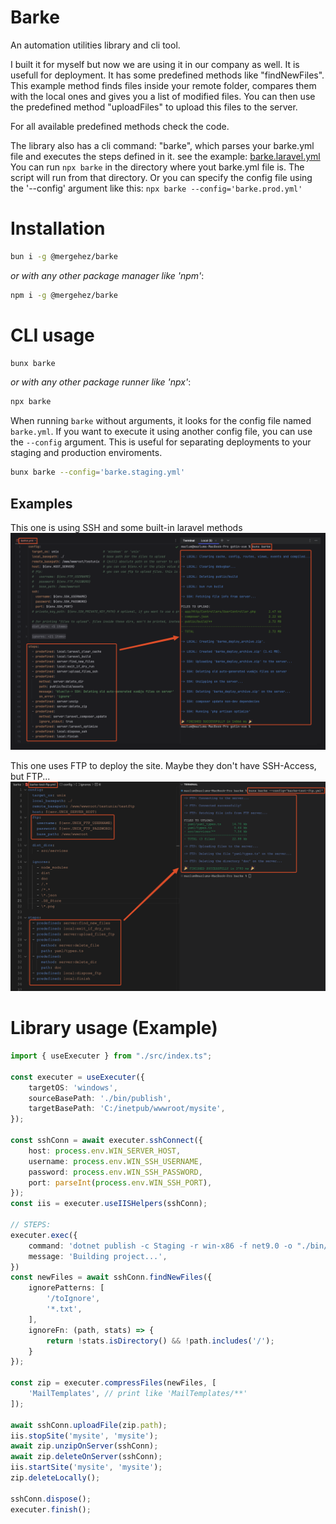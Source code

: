 # Barke

An automation utilities library and cli tool.

I built it for myself but now we are using it in our company as well. It is usefull for deployment. It has some predefined methods like "findNewFiles". This example method finds files inside your remote folder, compares them with the local ones and gives you a list of modified files. You can then use the predefined method "uploadFiles" to upload this files to the server. 

For all available predefined methods check the code.

The library also has a cli command: "barke", which parses your barke.yml file and executes the steps defined in it. see the example: [barke.laravel.yml](./yaml/barke.laravel.yml)
You can run `npx barke` in the directory where yout barke.yml file is. The script will run from that directory. Or you can specify the config file using the '--config' argument like this: `npx barke --config='barke.prod.yml'`


# Installation
```bash
bun i -g @mergehez/barke
```
*or with any other package manager like 'npm'*:
```bash
npm i -g @mergehez/barke
```

# CLI usage
```bash
bunx barke
```
*or with any other package runner like 'npx'*:
```bash
npx barke
```

When running `barke` without arguments, it looks for the config file named `barke.yml`. If you want to execute it using another config file, you can use the `--config` argument. This is useful for separating deployments to your staging and production enviroments.

```bash
bunx barke --config='barke.staging.yml'
```

## Examples

This one is using SSH and some built-in laravel methods
![](./doc/barke-ssh.png)

This one uses FTP to deploy the site. Maybe they don't have SSH-Access, but FTP...
![](./doc/barke-ftp.png)

# Library usage (Example)

```typescript
import { useExecuter } from "./src/index.ts";

const executer = useExecuter({
    targetOS: 'windows',
    sourceBasePath: './bin/publish',
    targetBasePath: 'C:/inetpub/wwwroot/mysite',
});

const sshConn = await executer.sshConnect({
    host: process.env.WIN_SERVER_HOST,
    username: process.env.WIN_SSH_USERNAME,
    password: process.env.WIN_SSH_PASSWORD,
    port: parseInt(process.env.WIN_SSH_PORT),
});
const iis = executer.useIISHelpers(sshConn);

// STEPS:
executer.exec({
    command: 'dotnet publish -c Staging -r win-x86 -f net9.0 -o "./bin/publish"',
    message: 'Building project...',
})
const newFiles = await sshConn.findNewFiles({
    ignorePatterns: [
        '/toIgnore',
        '*.txt',
    ],
    ignoreFn: (path, stats) => {
        return !stats.isDirectory() && !path.includes('/');
    }
});

const zip = executer.compressFiles(newFiles, [
    'MailTemplates', // print like 'MailTemplates/**'
]);

await sshConn.uploadFile(zip.path);
iis.stopSite('mysite', 'mysite');
await zip.unzipOnServer(sshConn);
await zip.deleteOnServer(sshConn);
iis.startSite('mysite', 'mysite');
zip.deleteLocally();

sshConn.dispose();
executer.finish();
```

